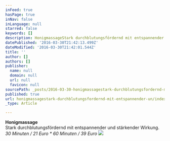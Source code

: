 ```yaml
---
inFeed: true
hasPage: true
inNav: false
inLanguage: null
starred: false
keywords: []
description: HonigmassageStark durchblutungsfördernd mit entspannender und stärkender Wirkung.30 Minuten / 21 Euro · 60 Minuten / 39 Euro
datePublished: '2016-03-30T21:42:13.499Z'
dateModified: '2016-03-30T21:42:01.544Z'
title: ''
author: []
authors: []
publisher:
  name: null
  domain: null
  url: null
  favicon: null
sourcePath: _posts/2016-03-30-honigmassagestark-durchblutungsfordernd-mit-entspannender-un.md
published: true
url: honigmassagestark-durchblutungsfordernd-mit-entspannender-un/index.html
_type: Article

---
```

**Honigmassage**  
Stark durchblutungsfördernd mit entspannender und stärkender Wirkung.  
_30 Minuten / 21 Euro \* 60 Minuten / 39 Euro_
![](https://the-grid-user-content.s3-us-west-2.amazonaws.com/f0d8679e-4ec3-4650-8543-4c2780abb6ec.jpg)